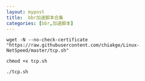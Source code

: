 ```yaml
---
layout: mypost
title:  bbr加速脚本合集
categories: [bbr,加速脚本]
---
```

```
wget -N --no-check-certificate "https://raw.githubusercontent.com/chiakge/Linux-NetSpeed/master/tcp.sh"
```
```
chmod +x tcp.sh
```
```
./tcp.sh
```